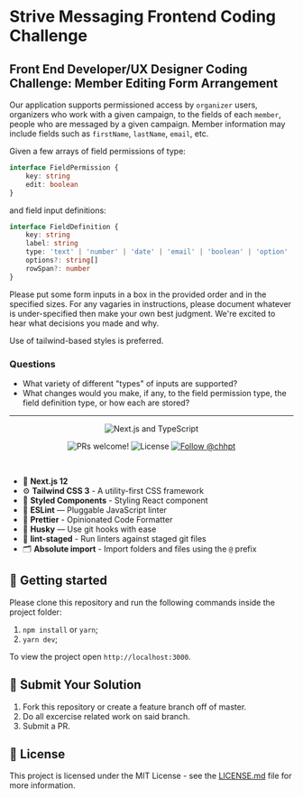 # Strive Messaging Frontend Coding Challenge

## Front End Developer/UX Designer Coding Challenge: Member Editing Form Arrangement

Our application supports permissioned access by `organizer` users, organizers who work with a given campaign, to the fields of each `member`, people who are messaged by a given campaign. Member information may include fields such as `firstName`, `lastName`, `email`, etc.

Given a few arrays of field permissions of type:
```typescript
interface FieldPermission {
    key: string
    edit: boolean
}
```

and field input definitions:
```typescript
interface FieldDefinition {
    key: string
    label: string
    type: 'text' | 'number' | 'date' | 'email' | 'boolean' | 'option'
    options?: string[]
    rowSpan?: number
}
```

Please put some form inputs in a box in the provided order and in the specified sizes. For any vagaries in instructions, please document whatever is under-specified then make your own best judgment. We're excited to hear what decisions you made and why.

Use of tailwind-based styles is preferred.


### Questions
  * What variety of different "types" of inputs are supported?
  * What changes would you make, if any, to the field permission type, the field definition type, or how each are stored?

----
<p align="center">
  <img src="https://user-images.githubusercontent.com/26466516/107675802-36216b80-6c77-11eb-8db1-4d3407dc53d9.png" alt="Next.js and TypeScript">
</p>

<p align="center">
  <img src="https://img.shields.io/static/v1?label=PRs&message=welcome&style=for-the-badge&color=24B36B&labelColor=000000" alt="PRs welcome!" />

  <img alt="License" src="https://img.shields.io/github/license/chhpt/typescript-nextjs-starter?style=for-the-badge&color=24B36B&labelColor=000000">

  <a href="https://twitter.com/intent/follow?screen_name=cwuyiqing">
    <img src="https://img.shields.io/twitter/follow/cwuyiqing?style=for-the-badge&color=24B36B&labelColor=000000" alt="Follow @chhpt" />
  </a>
</p>

<br>

- 🚀 **Next.js 12**
- ⚙️ **Tailwind CSS 3** - A utility-first CSS framework
- 🍓 **Styled Components** - Styling React component
- 📏 **ESLint** — Pluggable JavaScript linter
- 💖 **Prettier** - Opinionated Code Formatter
- 🐶 **Husky** — Use git hooks with ease
- 🚫 **lint-staged** - Run linters against staged git files
- 🗂 **Absolute import** - Import folders and files using the `@` prefix

## 🚀 Getting started

Please clone this repository and run the following commands inside the project folder:

1. `npm install` or `yarn`;
2. `yarn dev`;

To view the project open `http://localhost:3000`.

## 🤝 Submit Your Solution

1. Fork this repository or create a feature branch off of master.
2. Do all excercise related work on said branch.
3. Submit a PR.

## 📝 License

This project is licensed under the MIT License - see the [LICENSE.md](LICENSE.md) file for more information.
